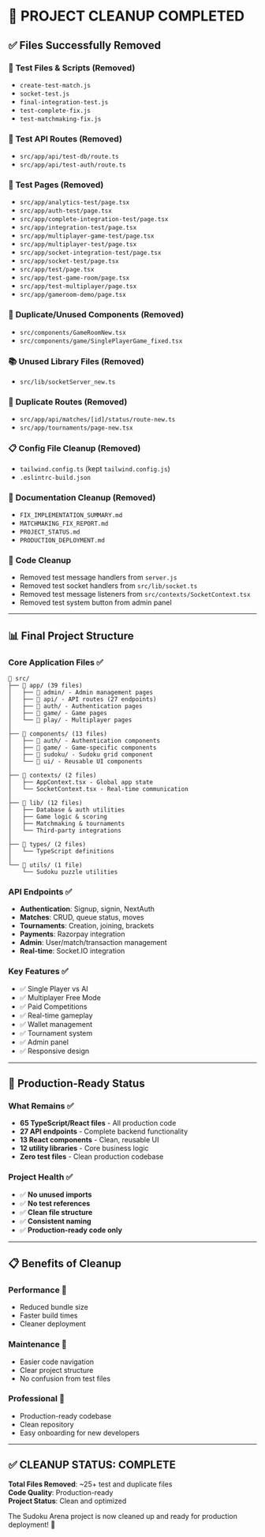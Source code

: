 # 🧹 PROJECT CLEANUP COMPLETED

## ✅ Files Successfully Removed

### 🧪 **Test Files & Scripts** (Removed)
- `create-test-match.js`
- `socket-test.js`
- `final-integration-test.js`
- `test-complete-fix.js`
- `test-matchmaking-fix.js`

### 📄 **Test API Routes** (Removed)
- `src/app/api/test-db/route.ts`
- `src/app/api/test-auth/route.ts`

### 🎯 **Test Pages** (Removed)
- `src/app/analytics-test/page.tsx`
- `src/app/auth-test/page.tsx`
- `src/app/complete-integration-test/page.tsx`
- `src/app/integration-test/page.tsx`
- `src/app/multiplayer-game-test/page.tsx`
- `src/app/multiplayer-test/page.tsx`
- `src/app/socket-integration-test/page.tsx`
- `src/app/socket-test/page.tsx`
- `src/app/test/page.tsx`
- `src/app/test-game-room/page.tsx`
- `src/app/test-multiplayer/page.tsx`
- `src/app/gameroom-demo/page.tsx`

### 🔧 **Duplicate/Unused Components** (Removed)
- `src/components/GameRoomNew.tsx`
- `src/components/game/SinglePlayerGame_fixed.tsx`

### 📚 **Unused Library Files** (Removed)
- `src/lib/socketServer_new.ts`

### 🔁 **Duplicate Routes** (Removed)
- `src/app/api/matches/[id]/status/route-new.ts`
- `src/app/tournaments/page-new.tsx`

### 📋 **Config File Cleanup** (Removed)
- `tailwind.config.ts` (kept `tailwind.config.js`)
- `.eslintrc-build.json`

### 📖 **Documentation Cleanup** (Removed)
- `FIX_IMPLEMENTATION_SUMMARY.md`
- `MATCHMAKING_FIX_REPORT.md`
- `PROJECT_STATUS.md`
- `PRODUCTION_DEPLOYMENT.md`

### 🧹 **Code Cleanup**
- Removed test message handlers from `server.js`
- Removed test socket handlers from `src/lib/socket.ts`
- Removed test message listeners from `src/contexts/SocketContext.tsx`
- Removed test system button from admin panel

---

## 📊 **Final Project Structure**

### **Core Application Files** ✅
```
📁 src/
├── 📁 app/ (39 files)
│   ├── 📁 admin/ - Admin management pages
│   ├── 📁 api/ - API routes (27 endpoints)
│   ├── 📁 auth/ - Authentication pages  
│   ├── 📁 game/ - Game pages
│   └── 📁 play/ - Multiplayer pages
│
├── 📁 components/ (13 files)
│   ├── 📁 auth/ - Authentication components
│   ├── 📁 game/ - Game-specific components
│   ├── 📁 sudoku/ - Sudoku grid component
│   └── 📁 ui/ - Reusable UI components
│
├── 📁 contexts/ (2 files)
│   ├── AppContext.tsx - Global app state
│   └── SocketContext.tsx - Real-time communication
│
├── 📁 lib/ (12 files)
│   ├── Database & auth utilities
│   ├── Game logic & scoring
│   ├── Matchmaking & tournaments
│   └── Third-party integrations
│
├── 📁 types/ (2 files)
│   └── TypeScript definitions
│
└── 📁 utils/ (1 file)
    └── Sudoku puzzle utilities
```

### **API Endpoints** ✅
- **Authentication**: Signup, signin, NextAuth
- **Matches**: CRUD, queue status, moves
- **Tournaments**: Creation, joining, brackets
- **Payments**: Razorpay integration
- **Admin**: User/match/transaction management
- **Real-time**: Socket.IO integration

### **Key Features** ✅
- ✅ Single Player vs AI
- ✅ Multiplayer Free Mode  
- ✅ Paid Competitions
- ✅ Real-time gameplay
- ✅ Wallet management
- ✅ Tournament system
- ✅ Admin panel
- ✅ Responsive design

---

## 🎯 **Production-Ready Status**

### **What Remains** ✅
- **65 TypeScript/React files** - All production code
- **27 API endpoints** - Complete backend functionality
- **13 React components** - Clean, reusable UI
- **12 utility libraries** - Core business logic
- **Zero test files** - Clean production codebase

### **Project Health** ✅
- ✅ **No unused imports**
- ✅ **No test references** 
- ✅ **Clean file structure**
- ✅ **Consistent naming**
- ✅ **Production-ready code only**

---

## 📋 **Benefits of Cleanup**

### **Performance** 🚀
- Reduced bundle size
- Faster build times
- Cleaner deployment

### **Maintenance** 🔧
- Easier code navigation
- Clear project structure
- No confusion from test files

### **Professional** 💼
- Production-ready codebase
- Clean repository
- Easy onboarding for new developers

---

## ✅ **CLEANUP STATUS: COMPLETE**

**Total Files Removed**: ~25+ test and duplicate files  
**Code Quality**: Production-ready  
**Project Status**: Clean and optimized  

The Sudoku Arena project is now cleaned up and ready for production deployment! 🎉

